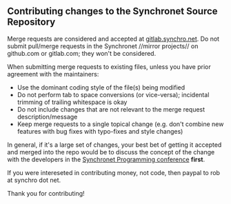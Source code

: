 ## Contributing changes to the Synchronet Source Repository

Merge requests are considered and accepted at [gitlab.synchro.net](https://gitlab.synchro.net).
Do not submit pull/merge requests in the Synchronet //mirror projects// on github.com or gitlab.com; they won't be considered.

When submitting merge requests to existing files, unless you have prior agreement with the maintainers:
* Use the dominant coding style of the file(s) being modified
* Do not perform tab to space conversions (or vice-versa); incidental trimming of trailing whitespace is okay
* Do not include changes that are not relevant to the merge request description/message
* Keep merge requests to a single topical change (e.g. don't combine new features with bug fixes with typo-fixes and style changes)

In general, if it's a large set of changes, your best bet of getting it accepted and merged into the repo would be to discuss the concept of the change with the developers in the [Synchronet Programming conference](http://web.synchro.net/?page=001-forum.ssjs&sub=syncprog) **first**.

If you were intereseted in contributing money, not code, then paypal to rob at synchro dot net.

Thank you for contributing!